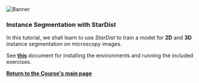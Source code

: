![Banner](https://heathered-minnow-f5a.notion.site/image/https%3A%2F%2Fs3-us-west-2.amazonaws.com%2Fsecure.notion-static.com%2F2c209d92-b863-455c-96e3-e19a1e6be8c2%2Fbanner.png?table=block&id=9e7f6029-6d6b-4423-9b2d-b89cbb49d75a&spaceId=10bcea8c-e347-41c2-830b-9cba925c8c74&width=2000&userId=&cache=v2)


### Instance Segmentation with StarDist 

In this tutorial, we shall learn to use *StarDist* to train a model for **2D** and **3D** instance segmentation on microscopy images.

See **[this](https://carbonated-tub-0d7.notion.site/Instance-Segmentation-with-StarDist-and-Cellpose-DL4MIA-22-2ec6d85d79904be6964f5ecf76e4f50a)** document for installing the environments and running the included exercises. 

**[Return to the Course's main page](https://tinyurl.com/7z8jxx2w)**
